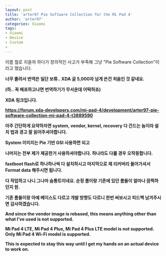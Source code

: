```yaml
---
layout: post
title: 'arter97 Pie Software Collection for the Mi Pad 4'
author: 'arter97'
categories: Xiaomi
tags:
- Xiaomi
- Device
- Custom
- 
---
```



<script> location.href='https://cafe.naver.com/develoid/843809' ; </script>

<p>이름 뭘로 지을까 하다가 창의적인 사고가 부족해 그냥 "Pie Software Collection"이라고 했습니다.</p><p><b></p><p>너무 졸려서 번역은 일단 보류.. XDA 글 5,000자 넘게 쓴건 처음인 것 같네요.</p><p>(하.. 꼭 배포하고나면 번역하기가 무서운데 어떡하죠)</p><p><b></p><p>XDA 링크입니다.</p><p><a href="https://forum.xda-developers.com/mi-pad-4/development/arter97-pie-software-collection-mi-pad-4-t3889590">https://forum.xda-developers.com/mi-pad-4/development/arter97-pie-software-collection-mi-pad-4-t3889590</a></p><p><b></p><p>아주 간단하게 요약하자면 system, vendor, kernel, recovery 다 건드는 놈이라 설치 법과 경고 잘 읽어주셔야합니다.</p><p>System 이미지는 Pie 기반 GSI 사용하면 되고</p><p>나머지는 전부 제가 제공한거 사용하셔야합니다. 하나라도 다를 경우 오작동합니다.</p><p><b></p><p>fastboot flash로 하나하나씩 다 설치하시고 마지막으로 제 리커버리 들어가셔서 Format data 해주시면 됩니다.</p><p><b></p><p>다 작업하고 나니 그나마 숨통트이네요. 순정 롬이랑 기존에 있던 롬들이 얼마나 끔찍하던지 원.</p><p>기존 롬들이랑 아예 베이스도 다르고 개발 방향도 다르니 한번 써보시고 피드백 남겨주시면 감사하겠습니다.</p><p><b></p><p><p>And since the vendor image is rebased, this means anything other than what I’ve used is not supported.</p><p><b>Mi Pad 4 LTE, Mi Pad 4 Plus, Mi Pad 4 Plus LTE model is not supported. Only Mi Pad 4 Wi-Fi model is supported.</b></p><p>This is expected to stay this way until I get my hands on an actual device to work on.</p></p>
